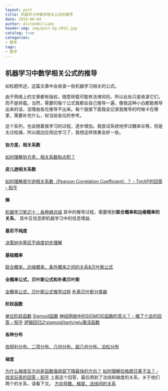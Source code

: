```yaml
---
layout: post
title: 机器学习中数学相关公式的推导
date: 2019-06-04
author: AlstonWilliams
header-img: img/post-bg-2015.jpg
catalog: true
categories:
- 数学
tags:
- 数学
---
```


## 机器学习中数学相关公式的推导

如标题所述，这篇文章中会收录一些机器学习相关的公式。

由于网络上的文章都有版权，随意转载可能有法律风险，所以此处只是收录它们，而不是转载。当然，需要的每个公式我都会自己推导一遍，像我这种小白都能推导出来的话，没理由各位推导不出来。每个链接下面我会记录我推导的时候卡在哪里，需要补充什么，权当给各位的参考。

这个系列，也会随着我学习的过程，逐步增加。我尝试系统地学过概率论等，但是太过枯燥，所以就边应用边学习了，我想这样效果会好一些。

#### 协方差，相关系数
[如何理解协方差、相关系数和点积？](https://www.matongxue.com/madocs/568.html)

#### 皮儿逊相关系数
[如何理解皮尔逊相关系数（Pearson Correlation Coefficient）？ - TimXP的回答 - 知乎](https://www.zhihu.com/question/19734616/answer/117730676)

#### 熵
[机器学习笔记十：各种熵总结](https://blog.csdn.net/xierhacker/article/details/53463567)
其中的推导过程，需要用到**联合概率和边缘概率的关系**。
其中互信息即机器学习中的信息增益.

#### 基尼不纯度
[决策树中基尼不纯度初步理解](https://blog.csdn.net/jjboom425/article/details/79997440)

#### 基础概率
[联合概率、边缘概率、条件概率之间的关系&贝叶斯公式](https://blog.csdn.net/tick_tock97/article/details/79885868)

#### 全概率公式，贝叶斯公式和朴素贝叶斯
[全概率公式、贝叶斯公式推导过程](https://www.cnblogs.com/ohshit/p/5629581.html)
[朴素贝叶斯分类器](https://zh.wikipedia.org/wiki/%E6%9C%B4%E7%B4%A0%E8%B4%9D%E5%8F%B6%E6%96%AF%E5%88%86%E7%B1%BB%E5%99%A8)

#### 阶跃函数
[单位阶跃函数](https://zh.wikipedia.org/wiki/%E5%8D%95%E4%BD%8D%E9%98%B6%E8%B7%83%E5%87%BD%E6%95%B0)
[Sigmoid函数](https://blog.csdn.net/saltriver/article/details/57531963)
[神经网络中的SIGMOID函数的意义？ - 猪了个去的回答 - 知乎](https://www.zhihu.com/question/24259872/answer/391314898)
[逻辑回归之sigmoid/tanh/relu激活函数](https://blog.csdn.net/legalhighhigh/article/details/81367638)

#### 各种分布
[伯努利分布、二项分布、几何分布、超几何分布、泊松分布](https://blog.csdn.net/zlbflying/article/details/47777943)

#### 梯度
[为什么梯度反方向是函数值局部下降最快的方向？](https://zhuanlan.zhihu.com/p/24913912)
[如何理解拉格朗日乘子法？ - 戏言玩家的回答 - 知乎](https://www.zhihu.com/question/38586401/answer/105588901)
上面这个回答，最后用到了法线和梯度的关系，关于他们两个的关系，请看下文。
[方向导数、梯度、法线间的关系](https://www.cnblogs.com/LeslieForever/p/9226581.html)
